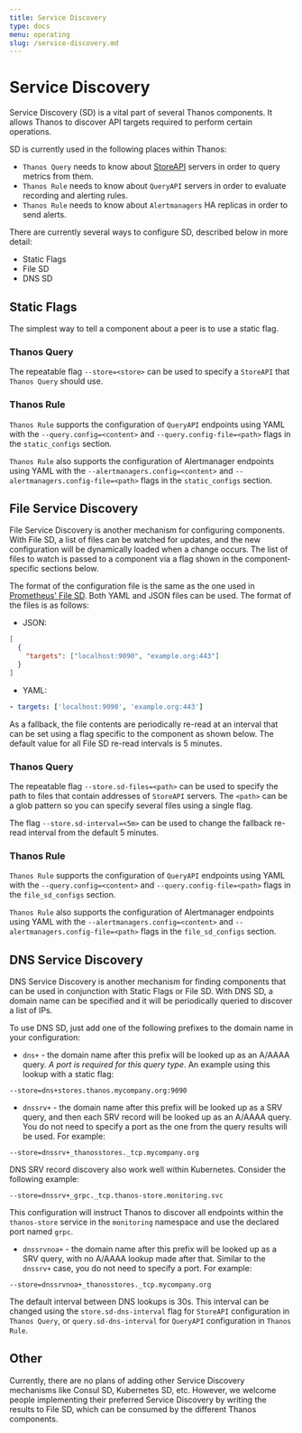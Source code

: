 ```yaml
---
title: Service Discovery
type: docs
menu: operating
slug: /service-discovery.md
---
```


# Service Discovery

Service Discovery (SD) is a vital part of several Thanos components. It allows Thanos to discover API targets required to perform certain operations.

SD is currently used in the following places within Thanos:

* `Thanos Query` needs to know about [StoreAPI](https://github.com/thanos-io/thanos/blob/d3fb337da94d11c78151504b1fccb1d7e036f394/pkg/store/storepb/rpc.proto#L14) servers in order to query metrics from them.
* `Thanos Rule` needs to know about `QueryAPI` servers in order to evaluate recording and alerting rules.
* `Thanos Rule` needs to know about `Alertmanagers` HA replicas in order to send alerts.

There are currently several ways to configure SD, described below in more detail:

* Static Flags
* File SD
* DNS SD

## Static Flags

The simplest way to tell a component about a peer is to use a static flag.

### Thanos Query

The repeatable flag `--store=<store>` can be used to specify a `StoreAPI` that `Thanos Query` should use.

### Thanos Rule

`Thanos Rule` supports the configuration of `QueryAPI` endpoints using YAML with the `--query.config=<content>` and `--query.config-file=<path>` flags in the `static_configs` section.

`Thanos Rule` also supports the configuration of Alertmanager endpoints using YAML with the `--alertmanagers.config=<content>` and `--alertmanagers.config-file=<path>` flags in the `static_configs` section.

## File Service Discovery

File Service Discovery is another mechanism for configuring components. With File SD, a
list of files can be watched for updates, and the new configuration will be dynamically loaded when a change occurs.
The list of files to watch is passed to a component via a flag shown in the component-specific sections below.

The format of the configuration file is the same as the one used in [Prometheus' File SD](https://prometheus.io/docs/prometheus/latest/configuration/configuration/#file_sd_config).
Both YAML and JSON files can be used. The format of the files is as follows:

* JSON:

```json
[
  {
    "targets": ["localhost:9090", "example.org:443"]
  }
]
```

* YAML:

```yaml
- targets: ['localhost:9090', 'example.org:443']
```

As a fallback, the file contents are periodically re-read at an interval that can be set using a flag specific to the component as shown below.
The default value for all File SD re-read intervals is 5 minutes.

### Thanos Query

The repeatable flag `--store.sd-files=<path>` can be used to specify the path to files that contain addresses of `StoreAPI` servers.
The `<path>` can be a glob pattern so you can specify several files using a single flag.

The flag `--store.sd-interval=<5m>` can be used to change the fallback re-read interval from the default 5 minutes.

### Thanos Rule

`Thanos Rule` supports the configuration of `QueryAPI` endpoints using YAML with the `--query.config=<content>` and `--query.config-file=<path>` flags in the `file_sd_configs` section.

`Thanos Rule` also supports the configuration of Alertmanager endpoints using YAML with the `--alertmanagers.config=<content>` and `--alertmanagers.config-file=<path>` flags in the `file_sd_configs` section.

## DNS Service Discovery

DNS Service Discovery is another mechanism for finding components that can be used in conjunction with Static Flags or File SD.
With DNS SD, a domain name can be specified and it will be periodically queried to discover a list of IPs.

To use DNS SD, just add one of the following prefixes to the domain name in your configuration:

* `dns+` - the domain name after this prefix will be looked up as an A/AAAA query. *A port is required for this query type*.
An example using this lookup with a static flag:
```
--store=dns+stores.thanos.mycompany.org:9090
```

* `dnssrv+` - the domain name after this prefix will be looked up as a SRV query, and then each SRV record will be looked up as an A/AAAA query. You do not need to specify a port as the one from the query results will be used. For example:

```
--store=dnssrv+_thanosstores._tcp.mycompany.org
```

DNS SRV record discovery also work well within Kubernetes. Consider the following example:

```
--store=dnssrv+_grpc._tcp.thanos-store.monitoring.svc
```

This configuration will instruct Thanos to discover all endpoints within the `thanos-store` service in the `monitoring` namespace and use the declared port named `grpc`.

* `dnssrvnoa+` - the domain name after this prefix will be looked up as a SRV query, with no A/AAAA lookup made after that. Similar to the `dnssrv+` case, you do not need to specify a port. For example:

```
--store=dnssrvnoa+_thanosstores._tcp.mycompany.org
```

The default interval between DNS lookups is 30s. This interval can be changed using the `store.sd-dns-interval` flag for `StoreAPI`
configuration in `Thanos Query`, or `query.sd-dns-interval` for `QueryAPI` configuration in `Thanos Rule`.

## Other

Currently, there are no plans of adding other Service Discovery mechanisms like Consul SD, Kubernetes SD, etc. However, we welcome
people implementing their preferred Service Discovery by writing the results to File SD, which can be consumed by the different Thanos components.
